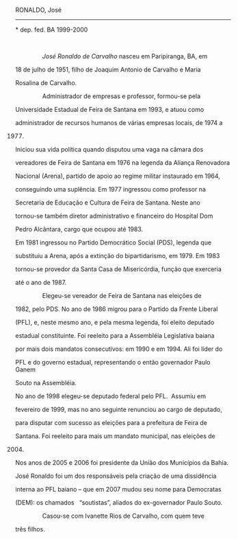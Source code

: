 RONALDO, José

-------------



\* dep. fed. BA 1999-2000



 



                *José Ronaldo de Carvalho* nasceu em Paripiranga, BA, em

18 de julho de 1951, filho de Joaquim Antonio de Carvalho e Maria

Rosalina de Carvalho.



                Administrador de empresas e professor, formou-se pela

Universidade Estadual de Feira de Santana em 1993, e atuou como

administrador de recursos humanos de várias empresas locais, de 1974 a

1977.



Iniciou sua vida política quando disputou uma vaga na câmara dos

vereadores de Feira de Santana em 1976 na legenda da Aliança Renovadora

Nacional (Arena), partido de apoio ao regime militar instaurado em 1964,

conseguindo uma suplência. Em 1977 ingressou como professor na

Secretaria de Educação e Cultura de Feira de Santana. Neste ano

tornou-se também diretor administrativo e financeiro do Hospital Dom

Pedro Alcântara, cargo que ocupou até 1983.



Em 1981 ingressou no Partido Democrático Social (PDS), legenda que

substituiu a Arena, após a extinção do bipartidarismo, em 1979. Em 1983

tornou-se provedor da Santa Casa de Misericórdia, função que exerceria

até o ano de 1987.



                Elegeu-se vereador de Feira de Santana nas eleições de

1982, pelo PDS. No ano de 1986 migrou para o Partido da Frente Liberal

(PFL), e, neste mesmo ano, e pela mesma legenda, foi eleito deputado

estadual constituinte. Foi reeleito para a Assembléia Legislativa baiana

por mais dois mandatos consecutivos: em 1990 e em 1994. Ali foi líder do

PFL e do governo estadual, representando o então governador Paulo Ganem

Souto na Assembléia.



No ano de 1998 elegeu-se deputado federal pelo PFL.  Assumiu em

fevereiro de 1999, mas no ano seguinte renunciou ao cargo de deputado,

para disputar com sucesso as eleições para a prefeitura de Feira de

Santana. Foi reeleito para mais um mandato municipal, nas eleições de

2004.



Nos anos de 2005 e 2006 foi presidente da União dos Municípios da Bahia.



José Ronaldo foi um dos responsáveis pela criação de uma dissidência

interna ao PFL baiano – que em 2007 mudou seu nome para Democratas

(DEM): os chamados   “soutistas”, aliados do ex-governador Paulo Souto.



                Casou-se com Ivanette Rios de Carvalho, com quem teve

três filhos.



 



